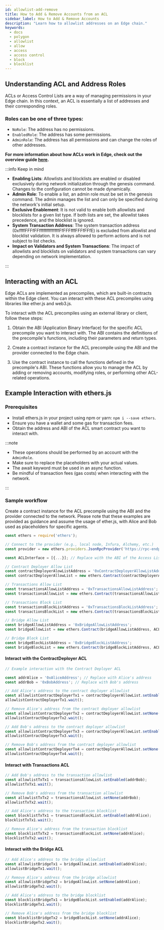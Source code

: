 ```yaml
---
id: allowlist-add-remove
title: How to Add & Remove Accounts from an ACL
sidebar_label: How to Add & Remove Accounts
description: "Learn how to allowlist addresses on an Edge chain."
keywords:
  - docs
  - polygon
  - allowlist
  - allow
  - access
  - access control
  - block
  - blocklist
---
```


## Understanding ACL and Address Roles

ACLs or Access Control Lists are a way of managing permissions in your Edge chain. In this context, an ACL is essentially a list of addresses and their corresponding roles.

### Roles can be one of three types:

- `NoRole`: The address has no permissions.
- `EnabledRole`: The address has some permissions.
- `AdminRole`: The address has all permissions and can change the roles of other addresses.

**For more information about how ACLs work in Edge, check out the overview guide [<ins>here</ins>](/docs/cdk/edge/design/runtime/allowlist.md).**

:::info Keep in mind

- **Enabling Lists**: Allowlists and blocklists are enabled or disabled exclusively during network initialization through the genesis command. Changes to the configuration cannot be made dynamically.
- **Admin Role**: To enable a list, an admin role must be set in the genesis command. The admin manages the list and can only be specified during the network's initial setup.
- **Exclusive Enablement**: It is not valid to enable both allowlists and blocklists for a given list type. If both lists are set, the allowlist takes precedence, and the blocklist is ignored.
- **System Transaction Address**: The system transaction address (0xffffFFFfFFffffffffffffffFfFFFfffFFFfFFfE) is excluded from allowlist and blocklist validation. It is always allowed to perform actions and is not subject to list checks.
- **Impact on Validators and System Transactions**: The impact of allowlists and blocklists on validators and system transactions can vary depending on network implementation.

:::

## Interacting with an ACL

Edge ACLs are implemented as precompiles, which are built-in contracts within the Edge client. You can interact with these ACL precompiles using libraries like ether.js and web3.js.

To interact with the ACL precompiles using an external library or client, follow these steps:

1. Obtain the ABI (Application Binary Interface) for the specific ACL precompile you want to interact with. The ABI contains the definitions of the precompile's functions, including their parameters and return types.

2. Create a contract instance for the ACL precompile using the ABI and the provider connected to the Edge chain.

3. Use the contract instance to call the functions defined in the precompile's ABI. These functions allow you to manage the ACL by adding or removing accounts, modifying roles, or performing other ACL-related operations.

## Example Interaction with ethers.js

### Prerequisites

- Install ethers.js in your project using npm or yarn: `npm i --save ethers`.
- Ensure you have a wallet and some gas for transaction fees.
- Obtain the address and ABI of the ACL smart contract you want to interact with.

:::note

- These operations should be performed by an account with the `AdminRole`.
- Make sure to replace the placeholders with your actual values.
- The await keyword must be used in an async function.
- Be mindful of transaction fees (gas costs) when interacting with the network.

:::

### Sample workflow

Create a contract instance for the ACL precompile using the ABI and the provider connected to the network.
Please note that these examples are provided as guidance and assume the usage of ether.js, with Alice and Bob used as placeholders for specific agents.

```javascript
const ethers = require('ethers');

// Connect to the provider (e.g., local node, Infura, Alchemy, etc.)
const provider = new ethers.providers.JsonRpcProvider('https://rpc-endpoint.io');

const ACLInterface = [{...}]; // Replace with the ABI of the Access List precompile

// Contract Deployer Allow List
const contractDeployerAlowListAddress = '0xContractDeployerAllowListAddress';
const contractDeployerAllowList = new ethers.Contract(contractDeployerAddress, ACLInterface, provider);

// Transactions Allow List
const transactionsAllowListAddress = '0xTransactionsAllowListAddress';
const transactionsAllowList = new ethers.Contract(transactionsAllowListAddress, ACLInterface, provider);

// Transactions Block List
const transactionsBlockListAddress = '0xTransactionsBlockListAddress';
const transactionsBlockList = new ethers.Contract(transactionsBlockListAddress, ACLInterface, provider);

// Bridge Allow List
const bridgeAllowListAddress = '0xBridgeAllowListAddress';
const bridgeAllowList = new ethers.Contract(bridgeAllowListAddress, ACLInterface, provider);

// Bridge Block List
const bridgeBlockListAddress = '0xBridgeBlockListAddress';
const bridgeBlockList = new ethers.Contract(bridgeBlockListAddress, ACLInterface, provider);
```

#### Interact with the ContractDeployer ACL

```javascript
// Example interaction with the Contract Deployer ACL

const addrAlice = '0xAliceAddress'; // Replace with Alice's address
const addrBob = '0xBobAddress'; // Replace with Bob's address

// Add Alice's address to the contract deployer allowlist
const allowlistContractDeployerTx1 = contractDeployerAllowList.setEnabled(addrAlice);
allowlistContractDeployerTx1.wait();

// Remove Alice's address from the contract deployer allowlist
const allowlistContractDeployerTx2 = contractDeployerAllowList.setNone(addrAlice);
allowlistContractDeployerTx2.wait();

// Add Bob's address to the contract deployer allowlist
const allowlistContractDeployerTx3 = contractDeployerAllowList.setEnabled(addrBob);
allowlistContractDeployerTx3.wait();

// Remove Bob's address from the contract deployer allowlist
const allowlistContractDeployerTx4 = contractDeployerAllowList.setNone(addrBob);
allowlistContractDeployerTx4.wait();
```

#### Interact with Transactions ACL

```javascript
// Add Bob's address to the transaction allowlist
const allowlistTxTx1 = transactionsAllowList.setEnabled(addrBob);
allowlistTxTx1.wait();

// Remove Bob's address from the transaction allowlist
const allowlistTxTx2 = transactionsAllowList.setNone(addrBob);
allowlistTxTx2.wait();

// Add Alice's address to the transaction blocklist
const blocklistTxTx1 = transactionsBlockList.setEnabled(addrAlice);
blocklistTxTx1.wait();

// Remove Alice's address from the transaction blocklist
const blocklistTxTx2 = transactionsBlockList.setNone(addrAlice);
blocklistTxTx2.wait();
```

#### Interact with the Bridge ACL

```javascript
// Add Alice's address to the bridge allowlist
const allowlistBridgeTx1 = bridgeAllowList.setEnabled(addrAlice);
allowlistBridgeTx1.wait();

// Remove Alice's address from the bridge allowlist
const allowlistBridgeTx2 = bridgeAllowList.setNone(addrAlice);
allowlistBridgeTx2.wait();

// Add Alice's address to the bridge blocklist
const blocklistBridgeTx1 = bridgeBlockList.setEnabled(addrAlice);
blocklistBridgeTx1.wait();

// Remove Alice's address from the bridge blocklist
const blocklistBridgeTx2 = bridgeBlockList.setNone(addrAlice);
blocklistBridgeTx2.wait();
```
